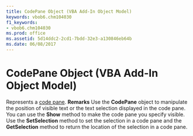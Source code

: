 ```yaml
---
title: CodePane Object (VBA Add-In Object Model)
keywords: vbob6.chm104030
f1_keywords:
- vbob6.chm104030
ms.prod: office
ms.assetid: 5d14ddc2-2cd1-7bdd-32e3-a130846eb64b
ms.date: 06/08/2017
---
```



# CodePane Object (VBA Add-In Object Model)



Represents a [code pane](../../Glossary/vbe-glossary.md).
 **Remarks**
Use the  **CodePane** object to manipulate the position of visible text or the text selection displayed in the code pane.
You can use the  **Show** method to make the code pane you specify visible. Use the **SetSelection** method to set the selection in a code pane and the **GetSelection** method to return the location of the selection in a code pane.

